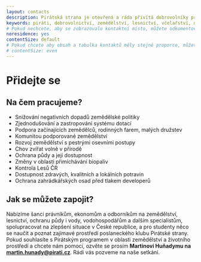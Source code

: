 ```yaml
---
layout: contacts
description: Pirátská strana je otevřená a ráda přivítá dobrovolníky pro oblast zemědělství, lesnictví, včelařství, myslivosti, ovocnářství, chmelařství, potravinové výroby a krajinotvorby.
keywords: piráti, dobrovolnictví, zemědělství, lesnictví, včelařství, myslivosti, rolnictví, ovocnářství, chmelařství, potravinové výroby a krajinotvorby.
# Pokud nechcete, aby se zobrazovalo kontaktní místo, můžete odkomentovat následující řádek:
noresidence: yes
contentSize: default
# Pokud chcete aby obsah a tabulka kontaktů měly stejné proporce, můžete použít:
# contentSize: even
---
```


<div class="o-section-header o-section-header--indented">
  <h1 class="t-h2-alt">Přidejte se</h1>
</div>

<div class="o-section-header o-section-header--indented">
  <h2 class="t-h2-alt">Na čem pracujeme?</h2>
</div>

<ul>
  <li>Snižování negativních dopadů zemědělské politiky</li>
  <li>Zjednodušování a zastropování systému dotací</li>
  <li>Podpora začínajících zemědělců, rodinných farem, malých družstev</li>
  <li>Komunitou podporované zemědělství</li>
  <li>Rozvoj zemědělství s pestrými osevními postupy</li>
  <li>Chov zvířat volně v přírodě</li>
  <li>Ochrana půdy a její dostupnost</li>
  <li>Změny v oblasti přimíchávání biopaliv</li>
  <li>Kontrola Lesů ČR</li>
  <li>Dostupnost zdravých, kvalitních a lokálních potravin</li>
  <li>Ochrana zahrádkářských osad před tlakem developerů</li></ul>
  
  
<div class="o-section-header o-section-header--indented">
  <h2 class="t-h2-alt">Jak se můžete zapojit?</h2>
</div>

Nabízíme šanci právníkům, ekonomům a odborníkům na zemědělství, lesnictví, ochranu půdy i vody, vodohospodářům a dalším specialistům, spolupracovat na zlepšení situace v České republice, a pro studenty něco se naučit a poznat zajímavé prostředí poslaneckého klubu Pirátské strany. Pokud souhlasíte s Pirátským programem v oblasti zemědělství a životního prostředí a chcete nám pomoci, ozvěte se prosím <b>Martinovi Huňadymu na <a href="mailto:martin.hunady@pirati.cz"> martin.hunady@pirati.cz</a></b>. Rádi vás pozveme na naše setkání.

